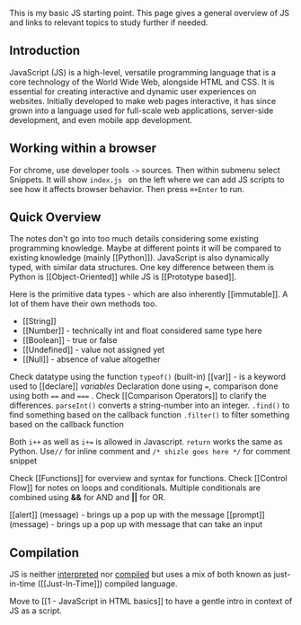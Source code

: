 This is my basic JS starting point. This page gives a general overview of JS and links to relevant topics to study further if needed.

## Introduction

JavaScript (JS) is a high-level, versatile programming language that is a core technology of the World Wide Web, alongside HTML and CSS. It is essential for creating interactive and dynamic user experiences on websites. Initially developed to make web pages interactive, it has since grown into a language used for full-scale web applications, server-side development, and even mobile app development.

## Working within a browser

For chrome, use developer tools `->` sources. Then within submenu select Snippets. It will show `index.js `  on the left where we can add JS scripts to see how it affects browser behavior. Then press `⌘+Enter` to run.

## Quick Overview

The notes don't go into too much details considering some existing programming knowledge. Maybe at different points it will be compared to existing knowledge (mainly [[Python]]). JavaScript is also dynamically typed, with similar data structures. One key difference between them is Python is [[Object-Oriented]] while JS is [[Prototype based]]. 

Here is the primitive data types - which are also inherently [[immutable]]. A lot of them have their own methods too.
- [[String]]
- [[Number]] - technically int and float considered same type here
- [[Boolean]] - true or false
- [[Undefined]] - value not assigned yet
- [[Null]] - absence of value altogether

Check datatype using the function  `typeof()` (built-in)
[[var]] - is a keyword used to [[declare]] *variables* 
Declaration done using `=`, comparison done using both `==` and `===` . Check [[Comparison Operators]] to clarify the differences.
`parseInt()` converts a string-number into an integer.
`.find()` to find something based on the callback function
`.filter()` to filter something based on the callback function

Both `i++` as well as `i+=` is allowed in Javascript. 
`return` works the same as Python.
Use`//` for inline comment and `/* shizle goes here */` for comment snippet

Check [[Functions]] for overview and syntax for functions.
Check [[Control Flow]] for notes on loops and conditionals.
Multiple conditionals are combined using **&&** for AND and **||** for OR.

[[alert]] (message) -  brings up a pop up with the message
[[prompt]] (message) - brings up a pop up with message that can take an input 

## Compilation

JS is neither [interpreted](../../General%20Ideas/interpreted.md) nor [compiled](../../General%20Ideas/compiled.md) but uses a mix of both known as just-in-time ([[Just-In-Time]]) compiled language.

Move to [[1 - JavaScript in HTML basics]] to have a gentle intro in context of JS as a script.